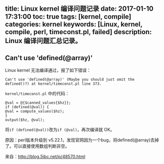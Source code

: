 title: Linux kernel 编译问题记录
date: 2017-01-10 17:31:00
toc: true
tags: [kernel, compile]
categories: kernel
keywords: [Linux, kernel, compile, perl, timeconst.pl, failed]
description: Linux 编译问题汇总记录。
---

## Can't use 'defined(@array)'

Linux kernel 无法编译通过，报了如下错误：

```
Can't use 'defined(@array)' (Maybe you should just omit the defined()?) at kernel/timeconst.pl line 373. 
```

`kernel/timeconst.pl` 中的代码：

```
@val = @{$canned_values{$hz}}; 
if (defined(@val)) { 
@val = compute_values($hz); 
} 
output($hz, @val); 
```

将`if (defined(@val))`改为`if (@val)`，再次编译就 OK。

原因：perl版本升级到 v5.22.1，发现官网因为一个bug，将defined(@array)去掉了。可以直接使用数组判断非空。

来自：http://blog.5ibc.net/p/48570.html
